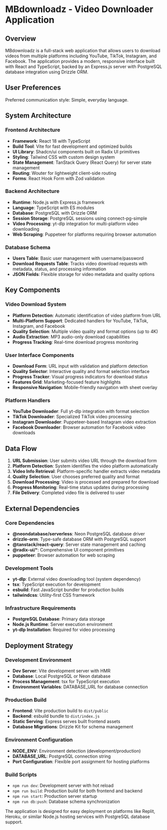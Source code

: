 # MBdownloadz - Video Downloader Application

## Overview

MBdownloadz is a full-stack web application that allows users to download videos from multiple platforms including YouTube, TikTok, Instagram, and Facebook. The application provides a modern, responsive interface built with React and TypeScript, backed by an Express.js server with PostgreSQL database integration using Drizzle ORM.

## User Preferences

Preferred communication style: Simple, everyday language.

## System Architecture

### Frontend Architecture
- **Framework**: React 18 with TypeScript
- **Build Tool**: Vite for fast development and optimized builds
- **UI Library**: Shadcn/ui components built on Radix UI primitives
- **Styling**: Tailwind CSS with custom design system
- **State Management**: TanStack Query (React Query) for server state management
- **Routing**: Wouter for lightweight client-side routing
- **Forms**: React Hook Form with Zod validation

### Backend Architecture
- **Runtime**: Node.js with Express.js framework
- **Language**: TypeScript with ES modules
- **Database**: PostgreSQL with Drizzle ORM
- **Session Storage**: PostgreSQL sessions using connect-pg-simple
- **Video Processing**: yt-dlp integration for multi-platform video downloading
- **Web Scraping**: Puppeteer for platforms requiring browser automation

### Database Schema
- **Users Table**: Basic user management with username/password
- **Download Requests Table**: Tracks video download requests with metadata, status, and processing information
- **JSON Fields**: Flexible storage for video metadata and quality options

## Key Components

### Video Download System
- **Platform Detection**: Automatic identification of video platform from URL
- **Multi-Platform Support**: Dedicated handlers for YouTube, TikTok, Instagram, and Facebook
- **Quality Selection**: Multiple video quality and format options (up to 4K)
- **Audio Extraction**: MP3 audio-only download capabilities
- **Progress Tracking**: Real-time download progress monitoring

### User Interface Components
- **Download Form**: URL input with validation and platform detection
- **Quality Selector**: Interactive quality and format selection interface
- **Progress Tracker**: Visual progress indicators for download status
- **Features Grid**: Marketing-focused feature highlights
- **Responsive Navigation**: Mobile-friendly navigation with sheet overlay

### Platform Handlers
- **YouTube Downloader**: Full yt-dlp integration with format selection
- **TikTok Downloader**: Specialized TikTok video processing
- **Instagram Downloader**: Puppeteer-based Instagram video extraction
- **Facebook Downloader**: Browser automation for Facebook video downloads

## Data Flow

1. **URL Submission**: User submits video URL through the download form
2. **Platform Detection**: System identifies the video platform automatically
3. **Video Info Retrieval**: Platform-specific handler extracts video metadata
4. **Quality Selection**: User chooses preferred quality and format
5. **Download Processing**: Video is processed and prepared for download
6. **Progress Monitoring**: Real-time status updates during processing
7. **File Delivery**: Completed video file is delivered to user

## External Dependencies

### Core Dependencies
- **@neondatabase/serverless**: Neon PostgreSQL database driver
- **drizzle-orm**: Type-safe database ORM with PostgreSQL support
- **@tanstack/react-query**: Server state management and caching
- **@radix-ui/***: Comprehensive UI component primitives
- **puppeteer**: Browser automation for web scraping

### Development Tools
- **yt-dlp**: External video downloading tool (system dependency)
- **tsx**: TypeScript execution for development
- **esbuild**: Fast JavaScript bundler for production builds
- **tailwindcss**: Utility-first CSS framework

### Infrastructure Requirements
- **PostgreSQL Database**: Primary data storage
- **Node.js Runtime**: Server execution environment
- **yt-dlp Installation**: Required for video processing

## Deployment Strategy

### Development Environment
- **Dev Server**: Vite development server with HMR
- **Database**: Local PostgreSQL or Neon database
- **Process Management**: tsx for TypeScript execution
- **Environment Variables**: DATABASE_URL for database connection

### Production Build
- **Frontend**: Vite production build to `dist/public`
- **Backend**: esbuild bundle to `dist/index.js`
- **Static Serving**: Express serves built frontend assets
- **Database Migrations**: Drizzle Kit for schema management

### Environment Configuration
- **NODE_ENV**: Environment detection (development/production)
- **DATABASE_URL**: PostgreSQL connection string
- **Port Configuration**: Flexible port assignment for hosting platforms

### Build Scripts
- `npm run dev`: Development server with hot reload
- `npm run build`: Production build for both frontend and backend
- `npm run start`: Production server startup
- `npm run db:push`: Database schema synchronization

The application is designed for easy deployment on platforms like Replit, Heroku, or similar Node.js hosting services with PostgreSQL database support.